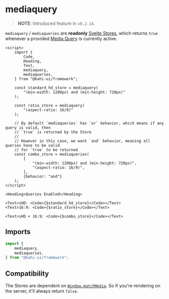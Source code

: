 # mediaquery

> **NOTE**: Introduced feature in `v0.2.14`.

`mediaquery` / `mediaqueries` are **readonly** [Svelte Stores](https://svelte.dev/docs#svelte_store), which returns `true` whenever a provided [Media Query](https://developer.mozilla.org/en-US/docs/Web/CSS/@media) is currently active.

```svelte {title="mediaquery Prevew" mode="repl"}
<script>
    import {
        Code,
        Heading,
        Text,
        mediaquery,
        mediaqueries,
    } from "@kahi-ui/framework";

    const standard_hd_store = mediaquery(
        "(min-width: 1280px) and (min-height: 720px)"
    );

    const ratio_store = mediaquery(
        "(aspect-ratio: 16/9)"
    );

    // By default `mediaqueries` has `or` behavior, which means if any query is valid, then
    // `true` is returned by the Store
    //
    // However in this case, we want `and` behavior, meaning all queries have to be valid
    // for `true` to be returned
    const combo_store = mediaqueries(
        [
            "(min-width: 1280px) and (min-height: 720px)",
            "(aspect-ratio: 16/9)",
        ],
        {behavior: "and"}
    );
</script>

<Heading>Queries Enabled</Heading>

<Text>sHD: <Code>{$standard_hd_store}</Code></Text>
<Text>16:9: <Code>{$ratio_store}</Code></Text>

<Text>sHD + 16:9: <Code>{$combo_store}</Code></Text>
```

## Imports

```javascript {title="mediaquery Imports"}
import {
    mediaquery,
    mediaqueries,
} from "@kahi-ui/framework";
```

## Compatibility

The Stores are dependent on [`Window.matchMedia`](https://developer.mozilla.org/en-US/docs/Web/API/Window/matchMedia). So if you're rendering on the server, it'll always return `false`.
